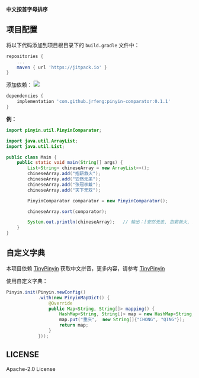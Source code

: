 **中文按首字母排序**

## 项目配置

将以下代码添加到项目根目录下的 `build.gradle` 文件中：

```gradle
repositories {
    ...
    maven { url 'https://jitpack.io' }
}
```

添加依赖： [![](https://jitpack.io/v/jrfeng/pinyin-comparator.svg)](https://jitpack.io/#jrfeng/pinyin-comparator)


```gradle
dependencies {
    implementation 'com.github.jrfeng:pinyin-comparator:0.1.1'
}
```

**例：**

```java
import pinyin.util.PinyinComparator;

import java.util.ArrayList;
import java.util.List;

public class Main {
    public static void main(String[] args) {
        List<String> chineseArray = new ArrayList<>();
        chineseArray.add("抱薪救火");
        chineseArray.add("安然无恙");
        chineseArray.add("张冠李戴");
        chineseArray.add("天下无双");

        PinyinComparator comparator = new PinyinComparator();

        chineseArray.sort(comparator);

        System.out.println(chineseArray);   // 输出：[安然无恙, 抱薪救火, 天下无双, 张冠李戴]
    }
}
```

## 自定义字典

本项目依赖 [TinyPinyin](https://github.com/promeG/TinyPinyin) 获取中文拼音，更多内容，请参考 [TinyPinyin](https://github.com/promeG/TinyPinyin)

使用自定义字典：

```java
Pinyin.init(Pinyin.newConfig()
            .with(new PinyinMapDict() {
                @Override
                public Map<String, String[]> mapping() {
                    HashMap<String, String[]> map = new HashMap<String, String[]>();
                    map.put("重庆",  new String[]{"CHONG", "QING"});
                    return map;
                }
            }));
```

## LICENSE

Apache-2.0 License